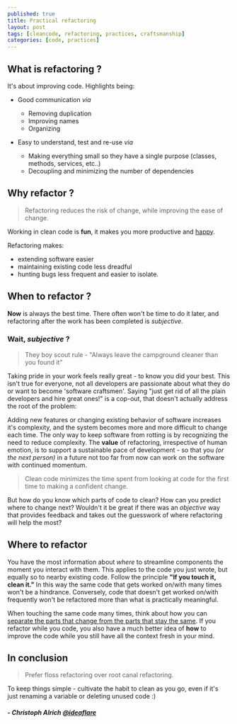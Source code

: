 ```yaml
---
published: true
title: Practical refactoring
layout: post
tags: [cleancode, refactoring, practices, craftsmanship]
categories: [code, practices]
---
```

## What is refactoring ?

It's about improving code. Highlights being:

* Good communication _via_
  * Removing duplication 
  * Improving names
  * Organizing

* Easy to understand, test and re-use _via_
  * Making everything small so they have a single purpose (classes, methods, services, etc..) 
  * Decoupling and minimizing the number of dependencies

## Why refactor ?

> Refactoring reduces the risk of change, while improving the ease of change.

Working in clean code is **fun**, it makes you more productive and [happy](http://stackoverflow.com/research/developer-survey-2016#developers-who-code-are-happy-developers).

Refactoring makes:

* extending software easier
* maintaining existing code less dreadful
* hunting bugs less frequent and easier to isolate. 

## When to refactor ?

**Now** is always the best time. There often won't be time to do it later, and refactoring after the work has been completed is _subjective_.

### Wait, _subjective_ ?

> They boy scout rule - "Always leave the campground cleaner than you found it"

Taking pride in your work feels really great - to know you did your best. This isn't true for everyone, not all developers are passionate about what they do or want to become 'software craftsmen'. Saying "just get rid of all the plain developers and hire great ones!" is a cop-out, that doesn't actually address the root of the problem: 

Adding new features or changing existing behavior of software increases it's complexity, and the system becomes more and more difficult to change each time. The only way to keep software from rotting is by recognizing the need to reduce complexity. The **value** of refactoring, irrespective of human emotion, is to support a sustainable pace of development - so that you _(or the next person)_ in a future not too far from now can work on the software with continued momentum.

> Clean code minimizes the time spent from looking at code for the first time to making a confident change.

But how do you know which parts of code to clean? How can you predict where to change next? Wouldn't it be great if there was an *objective* way that provides feedback and takes out the guesswork of where refactoring will help the most?

## Where to refactor

You have the most information about *where* to streamline components the moment you interact with them. This applies to the code you just wrote, but equally so to nearby existing code. Follow the principle **"If you touch it, clean it."** In this way the same code that gets worked on/with many times won't be a hindrance. Conversely, code that doesn't get worked on/with frequently won't be refactored more than what is practically meaningful.

When touching the same code many times, think about how you can [separate the parts that change from the parts that stay the same](https://en.wikipedia.org/wiki/Open/closed_principle). If you refactor while you code, you also have a much better idea of **how** to improve the code while you still have all the context fresh in your mind.

## In conclusion

> Prefer floss refactoring over root canal refactoring.

To keep things simple - cultivate the habit to clean as you go, even if it's just renaming a variable or deleting unused code :)

##### - Christoph Alrich [@ideaflare](https://twitter.com/ideaflare)